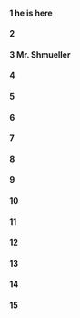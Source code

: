 #### 1 he is here
#### 2
#### 3 Mr. Shmueller 
#### 4
#### 5
#### 6
#### 7
#### 8
#### 9
#### 10
#### 11
#### 12
#### 13
#### 14
#### 15